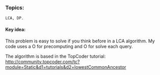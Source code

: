 ### Topics:
    LCA, DP.

#### Key idea:

This problem is easy to solve if you think before in a LCA algorithm.
My code uses a O<N log N> for precomputing and O<log N> for solve each query.

The algorithm is based in the TopCoder tutorial: http://community.topcoder.com/tc?module=Static&d1=tutorials&d2=lowestCommonAncestor

